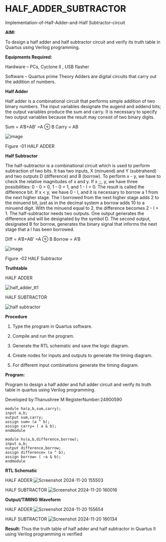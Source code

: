 # HALF_ADDER_SUBTRACTOR

Implementation-of-Half-Adder-and-Half Subtractor-circuit

**AIM:**

To design a half adder and half subtractor circuit and verify its truth table in Quartus using Verilog programming.

**Equipments Required:**

Hardware – PCs, Cyclone II , USB flasher 

Software – Quartus prime Theory Adders are digital circuits that carry out the addition of numbers.

**Half Adder**

Half adder is a combinational circuit that performs simple addition of two binary numbers. The input variables designate the augend and addend bits; the output variables produce the sum and carry. It is necessary to specify two output variables because the result may consist of two binary digits.

Sum = A’B+AB’ =A ⊕ B Carry = AB

![image](https://github.com/naavaneetha/HALF_ADDER_SUBTRACTOR/assets/154305477/bd4a0b2c-cdbc-4184-ab08-81578f121e1f)

Figure -01 HALF ADDER

**Half Subtractor**

The half-subtractor is a combinational circuit which is used to perform subtraction of two bits. It has two inputs, X (minuend) and Y (subtrahend) and two outputs D (difference) and B (borrow). To perform x - y, we have to check the relative magnitudes of x and y. If x ;;, y, we have three possibilities: 0 - 0 = 0, 1 - 0 = 1, and 1 - I = 0. The result is called the difference bit. If x < y, we have 0 - I, and it is necessary to borrow a 1 from the next higher stage. The I borrowed from the next higher stage adds 2 to the minuend bit, just as in the decimal system a borrow adds 10 to a minuend digit. With the minuend equal to 2, the difference becomes 2 - I = 1. The half-subtractor needs two outputs. One output generates the difference and will be designated by the symbol D. The second output, designated B for borrow, generates the binary signal that informs the next stage that a I has been borrowed. 

Diff = A’B+AB’ =A ⊕ B
Borrow = A’B

 ![image](https://github.com/naavaneetha/HALF_ADDER_SUBTRACTOR/assets/154305477/d76b099c-513f-4e7c-843a-e2fd028a531a)

Figure -02 HALF Subtractor

**Truthtable**

HALF ADDER

![half_adder_tt1](https://github.com/user-attachments/assets/6566d52f-c2cc-4fa5-90d1-8645a9edc733)


HALF SUBTRACTOR

![half subtractor](https://github.com/user-attachments/assets/04e4ea5c-5f3c-4579-9eb0-f317196e1094)

**Procedure**

1.	Type the program in Quartus software.

2.	Compile and run the program.

3.	Generate the RTL schematic and save the logic diagram.

4.	Create nodes for inputs and outputs to generate the timing diagram.

5.	For different input combinations generate the timing diagram.


**Program:**

Program to design a half adder and full adder circuit and verify its truth table in quartus using Verilog programming.

Developed by:Thanushree M RegisterNumber:24900590
```
module ha(a,b,sum,carry);
input a,b;
output sum,carry;
assign sum= (a ^ b);
assign carry= ( a & b);
endmodule

module hs(a,b,difference,borrow);
input a,b;
output difference,borrow;
assign difference= (a ^ b);
assign borrow= ( ~a & b);
endmodule
```

**RTL Schematic**

HALF ADDER
![Screenshot 2024-11-20 155503](https://github.com/user-attachments/assets/5cfd481f-8664-49de-aecf-4cc69f1ca977)

HALF SUBTRACTOR
![Screenshot 2024-11-20 160016](https://github.com/user-attachments/assets/b8ce1e3f-106a-46b1-b182-cc30227a4b46)

**Output/TIMING Waveform**

HALF ADDER
![Screenshot 2024-11-20 155654](https://github.com/user-attachments/assets/4f0a4ecc-62d8-4c2b-8e90-b291698d5940)

HALF SUBTRACTOR
![Screenshot 2024-11-20 160134](https://github.com/user-attachments/assets/76da6dd6-e373-4956-b355-0659a42b3597)

**Result:**
Thus the truth table of half adder and half subtractor in Quartus II using Verilog
programming is verified
